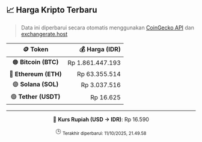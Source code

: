 

<!-- HARGA_KRIPTO -->
## 📈 Harga Kripto Terbaru

> Data ini diperbarui secara otomatis menggunakan [CoinGecko API](https://www.coingecko.com/) dan [exchangerate.host](https://exchangerate.host/)

<div align="center">

| 🪙 Token | 💰 Harga (IDR) |
|:------:|---------------:|
| 🟠 **Bitcoin (BTC)**   | Rp 1.861.447.193 |
| 🔵 **Ethereum (ETH)**  | Rp 63.355.514 |
| 🟣 **Solana (SOL)**    | Rp 3.037.516 |
| 🟢 **Tether (USDT)**   | Rp 16.625 |

---

💱 **Kurs Rupiah (USD → IDR)**: Rp 16.590

🕒 <sub>Terakhir diperbarui: 11/10/2025, 21.49.58</sub>

</div>
<!-- /HARGA_KRIPTO -->